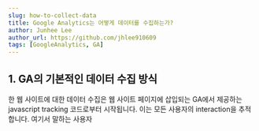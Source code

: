 ```yaml
---
slug: how-to-collect-data
title: Google Analytics는 어떻게 데이터를 수집하는가?
author: Junhee Lee
author_url: https://github.com/jhlee910609
tags: [GoogleAnalytics, GA]
---
```


## 1. GA의 기본적인 데이터 수집 방식

한 웹 사이트에 대한 데이터 수집은 웹 사이트 페이지에 삽입되는 GA에서 제공하는 javascript tracking 코드로부터 시작됩니다. 이는 모든 사용자의 interaction을 추적합니다. 여기서 말하는 사용자